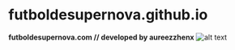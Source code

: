 # futboldesupernova.github.io
**futboldesupernova.com // developed by aureezzhenx**
![alt text](https://futboldesupernova.com/sups.png)

